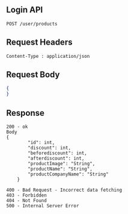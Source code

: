 ## Login API
```
POST /user/products
```

## Request Headers
```
Content-Type : application/json
```
 
## Request Body
``` json 
{
}
```
## Response
```
200 - ok
Body
{
        "id": int,
        "discount": int,
        "beforediscount": int,
        "afterdiscount": int,
        "productImage": "String",
        "productName": "String",
        "productCompanyName": "String"
    }

400 - Bad Request - Incorrect data fetching
403 - Forbidden
404 - Not Found
500 - Internal Server Error
